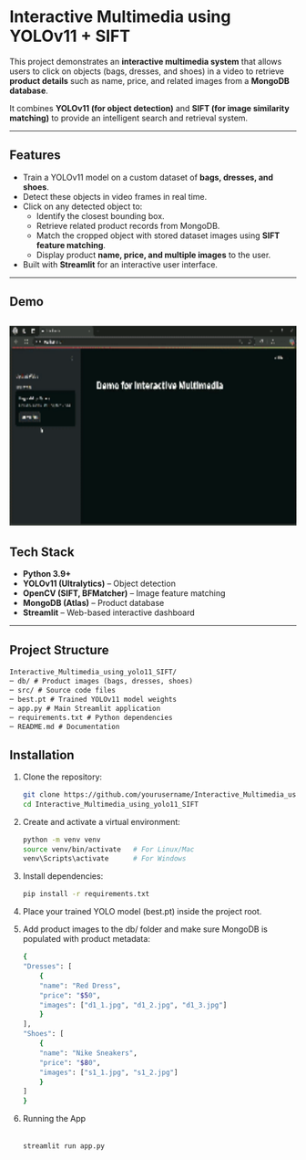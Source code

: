 # Interactive Multimedia using YOLOv11 + SIFT

This project demonstrates an **interactive multimedia system** that allows users to click on objects (bags, dresses, and shoes) in a video to retrieve **product details** such as name, price, and related images from a **MongoDB database**.

It combines **YOLOv11 (for object detection)** and **SIFT (for image similarity matching)** to provide an intelligent search and retrieval system.

---

## Features

- Train a YOLOv11 model on a custom dataset of **bags, dresses, and shoes**.
- Detect these objects in video frames in real time.
- Click on any detected object to:
  - Identify the closest bounding box.
  - Retrieve related product records from MongoDB.
  - Match the cropped object with stored dataset images using **SIFT feature matching**.
  - Display product **name, price, and multiple images** to the user.
- Built with **Streamlit** for an interactive user interface.

---

## Demo

## <img src="src/demo_gif.gif" alt="Intractive multimedia" width="600" height="350">

## Tech Stack

- **Python 3.9+**
- **YOLOv11 (Ultralytics)** – Object detection
- **OpenCV (SIFT, BFMatcher)** – Image feature matching
- **MongoDB (Atlas)** – Product database
- **Streamlit** – Web-based interactive dashboard

---

## Project Structure

    Interactive_Multimedia_using_yolo11_SIFT/
    ─ db/ # Product images (bags, dresses, shoes)
    ─ src/ # Source code files
    ─ best.pt # Trained YOLOv11 model weights
    ─ app.py # Main Streamlit application
    ─ requirements.txt # Python dependencies
    ─ README.md # Documentation

## Installation

1. Clone the repository:
   ```bash
   git clone https://github.com/yourusername/Interactive_Multimedia_using_yolo11_SIFT.git
   cd Interactive_Multimedia_using_yolo11_SIFT
   ```
2. Create and activate a virtual environment:

   ```bash
   python -m venv venv
   source venv/bin/activate   # For Linux/Mac
   venv\Scripts\activate      # For Windows
   ```

3. Install dependencies:

   ```bash
   pip install -r requirements.txt
   ```

4. Place your trained YOLO model (best.pt) inside the project root.

5. Add product images to the db/ folder and make sure MongoDB is populated with product metadata:

   ```bash
   {
   "Dresses": [
       {
       "name": "Red Dress",
       "price": "$50",
       "images": ["d1_1.jpg", "d1_2.jpg", "d1_3.jpg"]
       }
   ],
   "Shoes": [
       {
       "name": "Nike Sneakers",
       "price": "$80",
       "images": ["s1_1.jpg", "s1_2.jpg"]
       }
   ]
   }
   ```

6. Running the App

   ```bash

   streamlit run app.py

   ```
